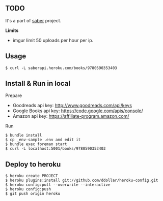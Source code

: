 TODO
----

It's a part of [saber](https://github.com/sabersalv/saber) project.

**Limits**

- imgur limit 50 uploads per hour per ip.

Usage
------

	$ curl -L saberapi.heroku.com/books/9780590353403

Install & Run in local
-----------------------

Prepare

- Goodreads api key: http://www.goodreads.com/api/keys
- Google Books api key: https://code.google.com/apis/console/
- Amazon api key: https://affiliate-program.amazon.com/

Run

	$ bundle install
	$ cp _env-sample .env and edit it
	$ bundle exec foreman start
	$ curl -L localhost:5001/books/9780590353403

Deploy to heroku
----------------

	$ heroku create PROJECT
	$ heroku plugins:install git://github.com/ddollar/heroku-config.git             
	$ heroku config:pull --overwrite --interactive                                  
	$ heroku config:push
	$ git push origin heroku
